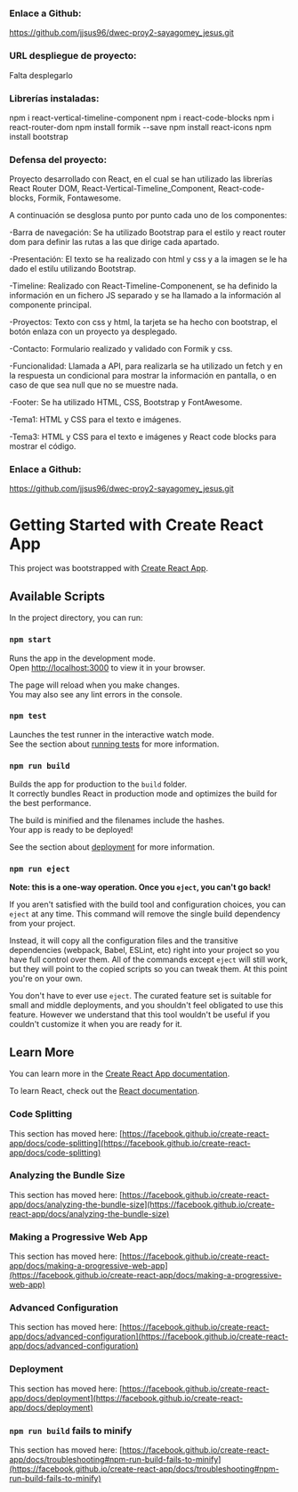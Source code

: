 ### Enlace a Github:

https://github.com/jjsus96/dwec-proy2-sayagomey_jesus.git

### URL despliegue de proyecto:

Falta desplegarlo

### Librerías instaladas:

npm i react-vertical-timeline-component
npm i react-code-blocks
npm i react-router-dom
npm install formik --save
npm install react-icons
npm install bootstrap

### Defensa del proyecto:

Proyecto desarrollado con React, en el cual se han utilizado las librerías React Router DOM, React-Vertical-Timeline_Component, React-code-blocks, Formik, Fontawesome.

A continuación se desglosa punto por punto cada uno de los componentes:

-Barra de navegación: Se ha utilizado Bootstrap para el estilo y react router dom para definir las rutas a las que dirige cada apartado.

-Presentación: El texto se ha realizado con html y css y a la imagen se le ha dado el estilu utilizando Bootstrap.

-Timeline: Realizado con React-Timeline-Componenent, se ha definido la información en un fichero JS separado y se ha llamado a la información al componente principal.

-Proyectos: Texto con css y html, la tarjeta se ha hecho con bootstrap, el botón enlaza con un proyecto ya desplegado. 

-Contacto: Formulario realizado y validado con Formik y css.

-Funcionalidad: Llamada a API, para realizarla se ha utilizado un fetch y en la respuesta un condicional para mostrar la información en pantalla, o en caso de que sea null que no se muestre nada.

-Footer: Se ha utilizado HTML, CSS, Bootstrap y FontAwesome.

-Tema1: HTML y CSS para el texto e imágenes.

-Tema3: HTML y CSS para el texto e imágenes y React code blocks para mostrar el código.

### Enlace a Github:

https://github.com/jjsus96/dwec-proy2-sayagomey_jesus.git

# Getting Started with Create React App

This project was bootstrapped with [Create React App](https://github.com/facebook/create-react-app).

## Available Scripts

In the project directory, you can run:

### `npm start`

Runs the app in the development mode.\
Open [http://localhost:3000](http://localhost:3000) to view it in your browser.

The page will reload when you make changes.\
You may also see any lint errors in the console.

### `npm test`

Launches the test runner in the interactive watch mode.\
See the section about [running tests](https://facebook.github.io/create-react-app/docs/running-tests) for more information.

### `npm run build`

Builds the app for production to the `build` folder.\
It correctly bundles React in production mode and optimizes the build for the best performance.

The build is minified and the filenames include the hashes.\
Your app is ready to be deployed!

See the section about [deployment](https://facebook.github.io/create-react-app/docs/deployment) for more information.

### `npm run eject`

**Note: this is a one-way operation. Once you `eject`, you can't go back!**

If you aren't satisfied with the build tool and configuration choices, you can `eject` at any time. This command will remove the single build dependency from your project.

Instead, it will copy all the configuration files and the transitive dependencies (webpack, Babel, ESLint, etc) right into your project so you have full control over them. All of the commands except `eject` will still work, but they will point to the copied scripts so you can tweak them. At this point you're on your own.

You don't have to ever use `eject`. The curated feature set is suitable for small and middle deployments, and you shouldn't feel obligated to use this feature. However we understand that this tool wouldn't be useful if you couldn't customize it when you are ready for it.

## Learn More

You can learn more in the [Create React App documentation](https://facebook.github.io/create-react-app/docs/getting-started).

To learn React, check out the [React documentation](https://reactjs.org/).

### Code Splitting

This section has moved here: [https://facebook.github.io/create-react-app/docs/code-splitting](https://facebook.github.io/create-react-app/docs/code-splitting)

### Analyzing the Bundle Size

This section has moved here: [https://facebook.github.io/create-react-app/docs/analyzing-the-bundle-size](https://facebook.github.io/create-react-app/docs/analyzing-the-bundle-size)

### Making a Progressive Web App

This section has moved here: [https://facebook.github.io/create-react-app/docs/making-a-progressive-web-app](https://facebook.github.io/create-react-app/docs/making-a-progressive-web-app)

### Advanced Configuration

This section has moved here: [https://facebook.github.io/create-react-app/docs/advanced-configuration](https://facebook.github.io/create-react-app/docs/advanced-configuration)

### Deployment

This section has moved here: [https://facebook.github.io/create-react-app/docs/deployment](https://facebook.github.io/create-react-app/docs/deployment)

### `npm run build` fails to minify

This section has moved here: [https://facebook.github.io/create-react-app/docs/troubleshooting#npm-run-build-fails-to-minify](https://facebook.github.io/create-react-app/docs/troubleshooting#npm-run-build-fails-to-minify)
